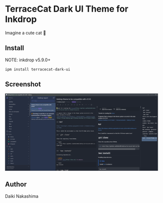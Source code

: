 # TerraceCat Dark UI Theme for Inkdrop

Imagine a cute cat :see_no_evil:

## Install

NOTE: inkdrop v5.9.0+

```shell
ipm install terracecat-dark-ui
```

## Screenshot

![Require v5.9.0](./screenshot/terracecat-dark-ui_v590.png)

## Author

Daiki Nakashima
